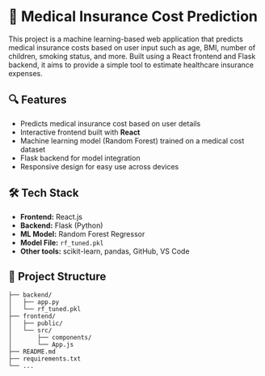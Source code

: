 # 🏥 Medical Insurance Cost Prediction

This project is a machine learning-based web application that predicts medical insurance costs based on user input such as age, BMI, number of children, smoking status, and more. Built using a React frontend and Flask backend, it aims to provide a simple tool to estimate healthcare insurance expenses.

## 🔍 Features

- Predicts medical insurance cost based on user details
- Interactive frontend built with **React**
- Machine learning model (Random Forest) trained on a medical cost dataset
- Flask backend for model integration
- Responsive design for easy use across devices

## 🛠️ Tech Stack

- **Frontend:** React.js
- **Backend:** Flask (Python)
- **ML Model:** Random Forest Regressor
- **Model File:** `rf_tuned.pkl`
- **Other tools:** scikit-learn, pandas, GitHub, VS Code

## 📂 Project Structure

```plaintext
├── backend/
│   ├── app.py
│   └── rf_tuned.pkl
├── frontend/
│   ├── public/
│   └── src/
│       ├── components/
│       └── App.js
├── README.md
├── requirements.txt
└── ...
